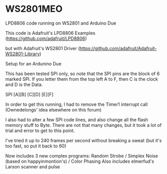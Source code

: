 WS2801MEO
=========

LPD8806 code running on WS2801 and Arduino Due

This code is Adafruit's LPD8806 Examples (https://github.com/adafruit/LPD8806)

but with Adafruit's WS2801 Driver (https://github.com/adafruit/Adafruit-WS2801-Library)

Setup for an Ardunino Due

This has been tested SPI only, so note that the SPI pins are the block of 6 marked SPI. If you letter them from the top left A to F, then C is the clock and D is the Data.

SPI
[A][B]
[C][D]
[E][F]

In order to get this running, I had to remove the Timer1 interrupt call (Ownedelongs' idea elsewhere on this forum)

I also had to alter a few SPI code lines, and also change all the flash memory stuff to Byte. There are not that many changes, but it took a lot of trial and error to get to this point.

I've tried it up to 240 frames per second without breaking a sweat (but it's too fast, so put it back to 60)

Now includes 3 new complex programs: Random Strobe / Simplex Noise (based on happyinmontion's) / Color Phasing
Also includes elmerfud's Larson scanner and pulse
